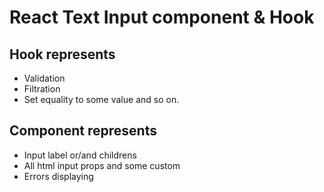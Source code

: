 # **React Text Input component & Hook**

## Hook represents
- Validation
- Filtration
- Set equality to some value and so on.

## Component represents
- Input label or/and childrens
- All html input props and some custom
- Errors displaying

